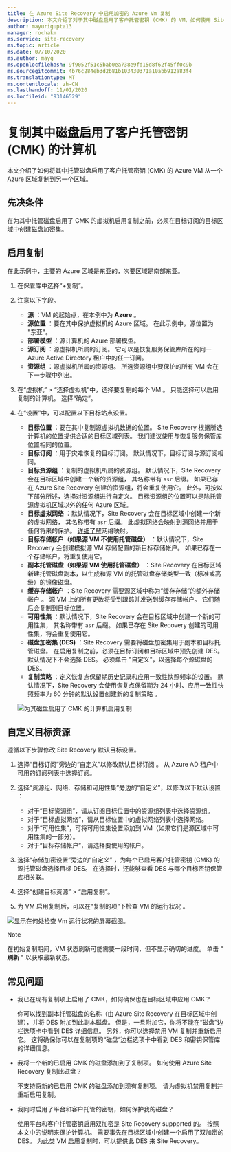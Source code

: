 ```yaml
---
title: 在 Azure Site Recovery 中启用加密的 Azure Vm 复制
description: 本文介绍了对于其中磁盘启用了客户托管密钥 (CMK) 的 VM，如何使用 Site Recovery 配置从一个 Azure 区域到另一个区域的复制。
author: mayurigupta13
manager: rochakm
ms.service: site-recovery
ms.topic: article
ms.date: 07/10/2020
ms.author: mayg
ms.openlocfilehash: 9f9052f51c5bab0ea738e9fd15d8f62f45ff0c9b
ms.sourcegitcommit: 4b76c284eb3d2b81b103430371a10abb912a83f4
ms.translationtype: MT
ms.contentlocale: zh-CN
ms.lasthandoff: 11/01/2020
ms.locfileid: "93146529"
---
```

# <a name="replicate-machines-with-customer-managed-keys-cmk-enabled-disks"></a>复制其中磁盘启用了客户托管密钥 (CMK) 的计算机

本文介绍了如何将其中托管磁盘启用了客户托管密钥 (CMK) 的 Azure VM 从一个 Azure 区域复制到另一个区域。

## <a name="prerequisite"></a>先决条件
在为其中托管磁盘启用了 CMK 的虚拟机启用复制之前，必须在目标订阅的目标区域中创建磁盘加密集。

## <a name="enable-replication"></a>启用复制

在此示例中，主要的 Azure 区域是东亚的，次要区域是南部东亚。

1. 在保管库中选择“+复制”。 
2. 注意以下字段。
    - **源** ：VM 的起始点，在本例中为 **Azure** 。
    - **源位置** ：要在其中保护虚拟机的 Azure 区域。 在此示例中，源位置为 "东亚"。
    - **部署模型** ：源计算机的 Azure 部署模型。
    - **源订阅** ：源虚拟机所属的订阅。 它可以是恢复服务保管库所在的同一 Azure Active Directory 租户中的任一订阅。
    - **资源组** ：源虚拟机所属的资源组。 所选资源组中要保护的所有 VM 会在下一步骤中列出。

3. 在“虚拟机” > “选择虚拟机”中，选择要复制的每个 VM   。 只能选择可以启用复制的计算机。 选择“确定”。 

4. 在“设置”中，可以配置以下目标站点设置。 

    - **目标位置** ：要在其中复制源虚拟机数据的位置。 Site Recovery 根据所选计算机的位置提供合适的目标区域列表。 我们建议使用与恢复服务保管库位置相同的位置。
    - **目标订阅** ：用于灾难恢复的目标订阅。 默认情况下，目标订阅与源订阅相同。
    - **目标资源组** ：复制的虚拟机所属的资源组。 默认情况下，Site Recovery 会在目标区域中创建一个新的资源组， 其名称带有 `asr` 后缀。 如果已存在 Azure Site Recovery 创建的资源组，将会重复使用它。 此外，可按以下部分所述，选择对资源组进行自定义。 目标资源组的位置可以是除托管源虚拟机区域以外的任何 Azure 区域。
    - **目标虚拟网络** ：默认情况下，Site Recovery 会在目标区域中创建一个新的虚拟网络， 其名称带有 `asr` 后缀。 此虚拟网络会映射到源网络并用于任何将来的保护。 [详细了解](./azure-to-azure-network-mapping.md)网络映射。
    - **目标存储帐户（如果源 VM 不使用托管磁盘）** ：默认情况下，Site Recovery 会创建模拟源 VM 存储配置的新目标存储帐户。 如果已存在一个存储帐户，将重复使用它。
    - **副本托管磁盘（如果源 VM 使用托管磁盘）** ：Site Recovery 在目标区域新建托管磁盘副本，以生成和源 VM 的托管磁盘存储类型一致（标准或高级）的镜像磁盘。
    - **缓存存储帐户** ：Site Recovery 需要源区域中称为“缓存存储”的额外存储帐户  。 源 VM 上的所有更改将受到跟踪并发送到缓存存储帐户。 它们随后会复制到目标位置。
    - **可用性集** ：默认情况下，Site Recovery 会在目标区域中创建一个新的可用性集， 其名称带有 `asr` 后缀。 如果已存在 Site Recovery 创建的可用性集，将会重复使用它。
    - **磁盘加密集 (DES)** ：Site Recovery 需要将磁盘加密集用于副本和目标托管磁盘。 在启用复制之前，必须在目标订阅和目标区域中预先创建 DES。 默认情况下不会选择 DES。 必须单击 "自定义"，以选择每个源磁盘的 DES。
    - **复制策略** ：定义恢复点保留期历史记录和应用一致性快照频率的设置。 默认情况下，Site Recovery 会使用恢复点保留期为 24 小时、应用一致性快照频率为 60 分钟的默认设置创建新的复制策略   。

    ![为其磁盘启用了 CMK 的计算机启用复制](./media/azure-to-azure-how-to-enable-replication-cmk-disks/cmk-enable-dr.png)

## <a name="customize-target-resources"></a>自定义目标资源

遵循以下步骤修改 Site Recovery 默认目标设置。

1. 选择“目标订阅”旁边的“自定义”以修改默认目标订阅  。 从 Azure AD 租户中可用的订阅列表中选择订阅。

2. 选择“资源组、网络、存储和可用性集”旁边的“自定义”，以修改以下默认设置  ：
    - 对于“目标资源组”，请从订阅目标位置中的资源组列表中选择资源组。 
    - 对于“目标虚拟网络”，请从目标位置中的虚拟网络列表中选择网络。 
    - 对于“可用性集”，可将可用性集设置添加到 VM（如果它们是源区域中可用性集的一部分）。 
    - 对于“目标存储帐户”，请选择要使用的帐户。 

3. 选择“存储加密设置”旁边的“自定义”  ，为每个已启用客户托管密钥 (CMK) 的源托管磁盘选择目标 DES。 在选择时，还能够查看 DES 与哪个目标密钥保管库相关联。

4. 选择“创建目标资源” > “启用复制”。  
5. 为 VM 启用复制后，可以在“复制的项”下检查 VM 的运行状况  。

![显示在何处检查 Vm 运行状况的屏幕截图。](./media/azure-to-azure-how-to-enable-replication-cmk-disks/cmk-customize-target-disk-properties.png)

>[!NOTE]
>在初始复制期间，VM 状态刷新可能需要一段时间，但不显示确切的进度。 单击 " **刷新**  " 以获取最新状态。

## <a name="faqs"></a>常见问题

* 我已在现有复制项上启用了 CMK，如何确保也在目标区域中应用 CMK？

    你可以找到副本托管磁盘的名称（由 Azure Site Recovery 在目标区域中创建），并将 DES 附加到此副本磁盘。 但是，一旦附加它，你将不能在“磁盘”边栏选项卡中看到 DES 详细信息。 另外，你可以选择禁用 VM 复制并重新启用它。 这将确保你可以在复制项的“磁盘”边栏选项卡中看到 DES 和密钥保管库的详细信息。

* 我将一个新的已启用 CMK 的磁盘添加到了复制项。 如何使用 Azure Site Recovery 复制此磁盘？

    不支持将新的已启用 CMK 的磁盘添加到现有复制项。 请为虚拟机禁用复制并重新启用复制。

* 我同时启用了平台和客户托管的密钥，如何保护我的磁盘？

    使用平台和客户托管密钥启用双加密是 Site Recovery suppprted 的。 按照本文中的说明来保护计算机。 需要事先在目标区域中创建一个启用了双加密的 DES。 为此类 VM 启用复制时，可以提供此 DES 来 Site Recovery。

